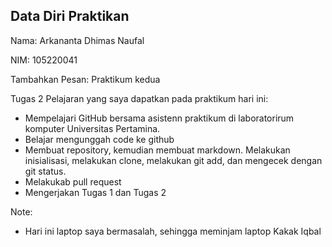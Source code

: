 ## Data Diri Praktikan
Nama: Arkananta Dhimas Naufal

NIM: 105220041

Tambahkan Pesan: Praktikum kedua

Tugas 2
Pelajaran yang saya dapatkan pada praktikum hari ini:
- Mempelajari GitHub bersama asistenn praktikum di laboratorirum komputer Universitas Pertamina.
- Belajar mengunggah code ke github
- Membuat repository, kemudian membuat markdown. Melakukan inisialisasi, melakukan clone, melakukan git add, dan mengecek dengan git status.
- Melakukab pull request
- Mengerjakan Tugas 1 dan Tugas 2

Note:
- Hari ini laptop saya bermasalah, sehingga meminjam laptop Kakak Iqbal
